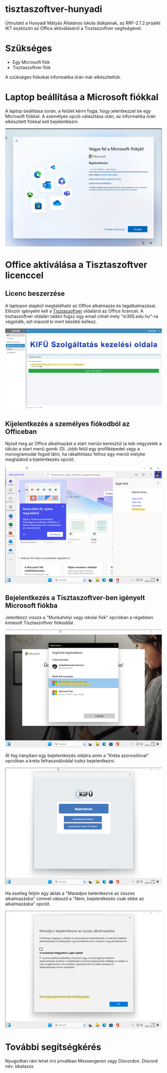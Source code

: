 # tisztaszoftver-hunyadi
Útmutató a Hunyadi Mátyás Általános Iskola diákjainak, az RRF-2.1.2 projekt IKT eszközön az Office aktiválásáról a Tisztaszoftver segítségével.

# Szükséges

- Egy Microsoft fiók
- Tisztaszoftver fiók

A szükséges fiókokat informatika órán már elkészítettük.

# Laptop beállítása a Microsoft fiókkal

A laptop beállítása során, a felület kérni fogja, hogy jelentkezzel be egy Microsoft fiókkal.
A személyes opció választása után, az informatika órán elkészített fiókkal kell bejelentkezni.

![login](https://github.com/baludevy/tisztaszoftver-hunyadi/blob/main/login.png)

# Office aktiválása a Tisztaszoftver licenccel

## Licenc beszerzése
A laptopon alapból megtalálható az Office alkalmazás és tagalkalmazásai.
Először igényelni kell a [Tisztaszoftver](https://tisztaszoftver.hu/igenyles/szemelyes) oldalárol az Office licencet.
A tisztaszoftver oldalán találni fogsz egy email címet mely "m365.edu.hu"-ra végződik, ezt másold ki mert később kellesz.

![tisztaszoftver](https://github.com/baludevy/tisztaszoftver-hunyadi/blob/main/tisztaszoftver.png)

## Kijelentkezés a személyes fiókodból az Officeban
Nyisd meg az Office alkalmazást a start menün keresztül (a kék négyzetek a tálcán a start menü gomb :D).
Jobb felül egy profilképedet vagy a monogramodat fogod látni, ha rákattintasz felhoz egy menüt melybe megtalálod a kijelentkezés opciót.

![tisztaszoftver](https://github.com/baludevy/tisztaszoftver-hunyadi/blob/main/logout.png)

## Bejelentkezés a Tisztaszoftver-ben igényelt Microsoft fiókba
Jelentkezz vissza a "Munkahelyi vagy iskolai fiók" opcióban a régebben kimásolt Tisztaszoftver fiókoddal.

![tisztaszoftver](https://github.com/baludevy/tisztaszoftver-hunyadi/blob/main/login_to_office.png)

Át fog irányítani egy bejelentkezés oldalra amin a "Kréta azonosítóval" opcióban a kréta felhasználoddal tudsz bejelentkezni.

![tisztaszoftver](https://github.com/baludevy/tisztaszoftver-hunyadi/blob/main/kifu_login.png)

Ha esetleg feljön egy ablak a "Maradjon belentkezve az összes alkalmazásba" címmel válaszd a "Nem, bejelentkezés csak ebbe az alkalmazásba" opciót.

![tisztaszoftver](https://github.com/baludevy/tisztaszoftver-hunyadi/blob/main/dont_login_to_all.png)

# További segítségkérés

Nyugodtan rám lehet írni privátban Messengeren vagy Discordon.
Discord név: bbalazss

